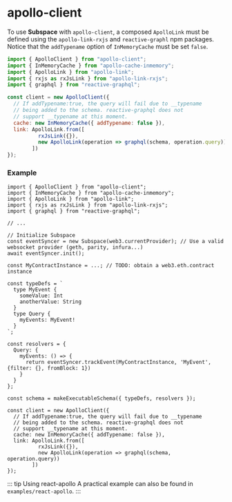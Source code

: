# apollo-client
To use **Subspace** with `apollo-client`, a composed `ApolloLink` must be defined using the `apollo-link-rxjs` and `reactive-graphl` npm packages. Notice that the `addTypename` option of `InMemoryCache` must be set `false`.

```js
import { ApolloClient } from "apollo-client";
import { InMemoryCache } from "apollo-cache-inmemory";
import { ApolloLink } from "apollo-link";
import { rxjs as rxJsLink } from "apollo-link-rxjs";
import { graphql } from "reactive-graphql";

const client = new ApolloClient({
  // If addTypename:true, the query will fail due to __typename
  // being added to the schema. reactive-graphql does not
  // support __typename at this moment.
  cache: new InMemoryCache({ addTypename: false }),
  link: ApolloLink.from([
          rxJsLink({}),
          new ApolloLink(operation => graphql(schema, operation.query))
        ])
});
```

### Example

```js{35-45}
import { ApolloClient } from "apollo-client";
import { InMemoryCache } from "apollo-cache-inmemory";
import { ApolloLink } from "apollo-link";
import { rxjs as rxJsLink } from "apollo-link-rxjs";
import { graphql } from "reactive-graphql";

// ...

// Initialize Subspace
const eventSyncer = new Subspace(web3.currentProvider); // Use a valid websocket provider (geth, parity, infura...)
await eventSyncer.init();

const MyContractInstance = ...; // TODO: obtain a web3.eth.contract instance

const typeDefs = `
  type MyEvent {
    someValue: Int
    anotherValue: String
  }
  type Query {
    myEvents: MyEvent!
  }
`;

const resolvers = {
  Query: {
    myEvents: () => {
      return eventSyncer.trackEvent(MyContractInstance, 'MyEvent', {filter: {}, fromBlock: 1})
    }
  }
};

const schema = makeExecutableSchema({ typeDefs, resolvers });

const client = new ApolloClient({
  // If addTypename:true, the query will fail due to __typename
  // being added to the schema. reactive-graphql does not
  // support __typename at this moment.
  cache: new InMemoryCache({ addTypename: false }),
  link: ApolloLink.from([
          rxJsLink({}),
          new ApolloLink(operation => graphql(schema, operation.query))
        ])
});
```


::: tip Using react-apollo
A practical example can also be found in `examples/react-apollo`.
:::